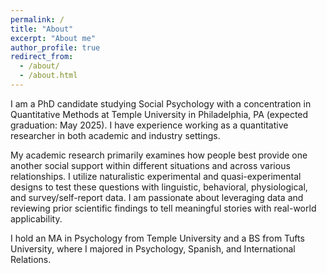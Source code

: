 ```yaml
---
permalink: /
title: "About"
excerpt: "About me"
author_profile: true
redirect_from: 
  - /about/
  - /about.html
---
```


I am a PhD candidate studying Social Psychology with a concentration in Quantitative Methods at Temple University in Philadelphia, PA (expected graduation: May 2025). I have experience working as a quantitative researcher in both academic and industry settings. 

My academic research primarily examines how people best provide one another social support within different situations and across various relationships. I utilize naturalistic experimental and quasi-experimental designs to test these questions with linguistic, behavioral, physiological, and survey/self-report data. I am passionate about leveraging data and reviewing prior scientific findings to tell meaningful stories with real-world applicability. 

I hold an MA in Psychology from Temple University and a BS from Tufts University, where I majored in Psychology, Spanish, and International Relations.

